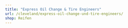 ```yaml
---
title: "Express Oil Change & Tire Engineers"
url: /cleveland/express-oil-change-und-tire-engineers/
shop: Reifen
---
```

